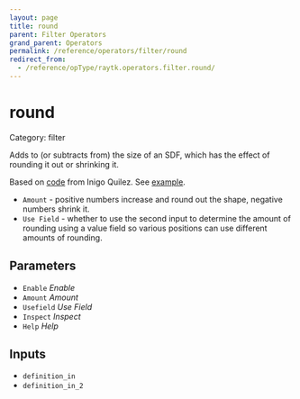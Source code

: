 ```yaml
---
layout: page
title: round
parent: Filter Operators
grand_parent: Operators
permalink: /reference/operators/filter/round
redirect_from:
  - /reference/opType/raytk.operators.filter.round/
---
```


# round

Category: filter



Adds to (or subtracts from) the size of an SDF, which has the effect of rounding it out or shrinking it.

Based on [code](https://iquilezles.org/www/articles/distfunctions/distfunctions.htm) from Inigo Quilez.
See [example](https://www.shadertoy.com/view/Mt3BDj).

* `Amount` - positive numbers increase and round out the shape, negative numbers shrink it.
* `Use Field` - whether to use the second input to determine the amount of rounding using a value field so various positions can use different amounts of rounding.

## Parameters

* `Enable` *Enable*
* `Amount` *Amount*
* `Usefield` *Use Field*
* `Inspect` *Inspect*
* `Help` *Help*

## Inputs

* `definition_in`
* `definition_in_2`